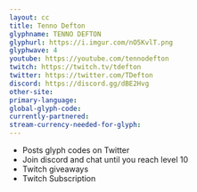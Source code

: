 ```yaml
---
layout: cc
title: Tenno Defton
glyphname: TENNO DEFTON
glyphurl: https://i.imgur.com/nO5KvlT.png
glyphwave: 4
youtube: https://youtube.com/tennodefton
twitch: https://twitch.tv/tdefton
twitter: https://twitter.com/TDefton
discord: https://discord.gg/dBE2Hvg
other-site: 
primary-language: 
global-glyph-code: 
currently-partnered: 
stream-currency-needed-for-glyph: 
---
```

* Posts glyph codes on Twitter
* Join discord and chat until you reach level 10
* Twitch giveaways
* Twitch Subscription
